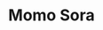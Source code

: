 --- 
title: "Momo Sora"
publishdate: "2019-7-6T16:48:46+02:00"
src: "https://365manga.net/manga/momo-sora"
image: "https://data.365manga.net/images/thumbnails/15808-momo-sora.jpg"
description: "After the death of her father, it's just Nonohara Himari, her brother and their step-mother left in their household. This is the story of their daily lives and interactions"
---